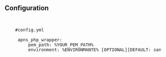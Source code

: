 ## Configuration

<pre>
  <div class="wrap">
    #config.yml
    
     apns_php_wrapper:
         pem_path: %YOUR_PEM_PATH%
         environment: %ENVIRONMANTE% [OPTIONAL][DEFAULT: sandbox]:
  </div>
</pre>
